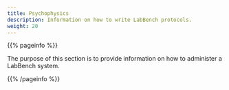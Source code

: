 ```yaml
---
title: Psychophysics
description: Information on how to write LabBench protocols.
weight: 20
---
```


{{% pageinfo %}}

The purpose of this section is to provide information on how to administer a LabBench system.

{{% /pageinfo %}}